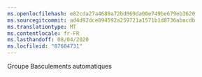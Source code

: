 ```yaml
---
ms.openlocfilehash: e82cda27a4689a72bd869da00e749be679eb3620
ms.sourcegitcommit: ad4d92dce894592a259721a1571b1d8736abacdb
ms.translationtype: MT
ms.contentlocale: fr-FR
ms.lasthandoff: 08/04/2020
ms.locfileid: "87604731"
---
```

Groupe Basculements automatiques
